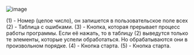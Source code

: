 ![image](https://user-images.githubusercontent.com/94370102/141983863-d6677fde-20e7-4365-a938-914b1cbee94c.png)

(1) - Номер (целое число), он запишется в пользовательское поле всех 
(2) - Таблица с ошибками.
(3) - Кнопка, которая прерывает процесс работы программы. Если её нажать, то в таблицу (2) выведутся только те элементы, которые успели обработаться. Но обрабатываются они в произвольном порядке.
(4) - Кнопка старта.
(5) - Кнопка старта.
